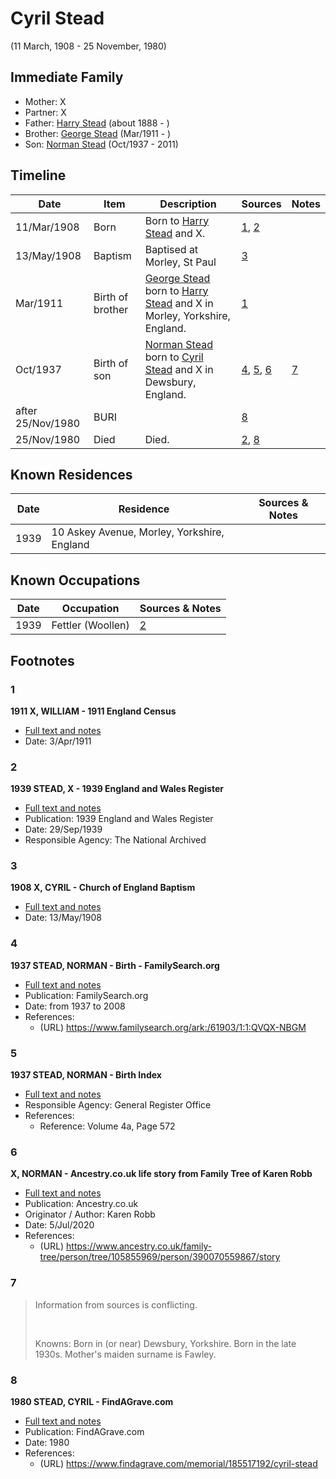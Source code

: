﻿---
layout: person
subject_key: i61214710
permalink: /people/i61214710
---

# Cyril Stead
(11 March, 1908 - 25 November, 1980)

## Immediate Family

* Mother: X
* Partner: X
* Father: [Harry Stead](./@68900898@-harry-stead-b1888-d.md) (about 1888 - )
* Brother: [George Stead](./@77215226@-george-stead-b1911-3-d.md) (Mar/1911 - )
* Son: [Norman Stead](./@69808462@-norman-stead-b1937-10-d2011.md) (Oct/1937 - 2011)

## Timeline

Date | Item | Description | Sources | Notes
---|---|---|---|---
11/Mar/1908 | Born | Born to [Harry Stead](./@68900898@-harry-stead-b1888-d.md) and X. | [1](#1), [2](#2) | 
13/May/1908 | Baptism | Baptised at Morley, St Paul | [3](#3) | 
Mar/1911 | Birth of brother | [George Stead](./@77215226@-george-stead-b1911-3-d.md) born to [Harry Stead](./@68900898@-harry-stead-b1888-d.md) and X in Morley, Yorkshire, England. | [1](#1) | 
Oct/1937 | Birth of son | [Norman Stead](./@69808462@-norman-stead-b1937-10-d2011.md) born to [Cyril Stead](./@61214710@-cyril-stead-b1908-3-11-d1980-11-25.md) and X in Dewsbury, England. | [4](#4), [5](#5), [6](#6) | [7](#7)
after 25/Nov/1980 | BURI |  | [8](#8) | 
25/Nov/1980 | Died | Died. | [2](#2), [8](#8) | 

## Known Residences

Date | Residence | Sources & Notes
---|---|---
1939 | 10 Askey Avenue, Morley, Yorkshire, England | 

## Known Occupations

Date | Occupation | Sources & Notes
---|---|---
1939 | Fettler (Woollen) | [2](#2)

## Footnotes

### 1

**1911 X, WILLIAM - 1911 England Census**

* [Full text and notes](../sources/@17286223@-1911-stead,-william-1911-england-census.md)
* Date: 3/Apr/1911

### 2

**1939 STEAD, X - 1939 England and Wales Register**

* [Full text and notes](../sources/@58949710@-1939-stead,-x-1939-england-and-wales-register.md)
* Publication: 1939 England and Wales Register
* Date: 29/Sep/1939
* Responsible Agency: The National Archived

### 3

**1908 X, CYRIL - Church of England Baptism**

* [Full text and notes](../sources/@48079579@-1908-stead,-cyril-church-of-england-baptism.md)
* Date: 13/May/1908

### 4

**1937 STEAD, NORMAN - Birth - FamilySearch.org**

* [Full text and notes](../sources/@4000218@-1937-stead,-norman-birth-familysearch.org.md)
* Publication: FamilySearch.org
* Date: from 1937 to 2008
* References: 
  * (URL) https://www.familysearch.org/ark:/61903/1:1:QVQX-NBGM

### 5

**1937 STEAD, NORMAN - Birth Index**

* [Full text and notes](../sources/@67874560@-1937-stead,-norman-birth-index.md)
* Responsible Agency: General Register Office
* References: 
  * Reference: Volume 4a, Page 572

### 6

**X, NORMAN - Ancestry.co.uk life story from Family Tree of Karen Robb**

* [Full text and notes](../sources/@80113535@-stead,-norman-ancestry.co.uk-life-story-from-family-tree-of-karen-robb.md)
* Publication: Ancestry.co.uk
* Originator / Author: Karen Robb
* Date: 5/Jul/2020
* References: 
  * (URL) https://www.ancestry.co.uk/family-tree/person/tree/105855969/person/390070559867/story

### 7

> Information from sources is conflicting.
>
> <br/>
>
> Knowns: Born in (or near) Dewsbury, Yorkshire. Born in the late 1930s. Mother's maiden surname is Fawley.
>


### 8

**1980 STEAD, CYRIL - FindAGrave.com**

* [Full text and notes](../sources/@62416562@-1980-stead,-cyril-findagrave.com.md)
* Publication: FindAGrave.com
* Date: 1980
* References: 
  * (URL) https://www.findagrave.com/memorial/185517192/cyril-stead

